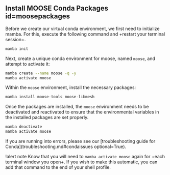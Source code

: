 ## Install MOOSE Conda Packages id=moosepackages

Before we create our virtual conda environment, we first need to initialize mamba.
For this, execute the following command and +restart your terminal session+.

```bash
mamba init
```

Next, create a unique conda environment for moose, named `moose`, and attempt to activate it:

```bash
mamba create --name moose -q -y
mamba activate moose
```

Within the `moose` environment, install the necessary packages:

```bash
mamba install moose-tools moose-libmesh
```

Once the packages are installed, the `moose` environment needs to be deactivated and
reactivated to ensure that the environmental variables in the installed
packages are set properly.

```bash
mamba deactivate
mamba activate moose
```

If you are running into errors, please see our [troubleshooting guide for Conda](troubleshooting.md#condaissues optional=True).

!alert note
Know that you will need to `mamba activate moose` again for +each terminal window you open+. If you wish to make this automatic, you can add that command to the end of your shell profile.
